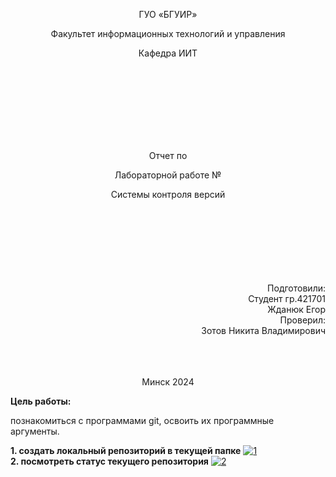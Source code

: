 <p align="center">
ГУО «БГУИР»
</p>
<p align="center">
Факультет информационных технологий и управления
</p>
<p align="center">
Кафедра ИИТ
</p>
<br><br><br><br><br><br><br>
<p align="center">Отчет по</p>
<p align="center">Лабораторной работе №</p>
<p align="center">Системы контроля версий</p>
<br><br><br><br><br><br><br>
<div align="right">Подготовили:</div>
                                                                                                    <div align="right">Студент гр.421701</div>
<div align="right">Жданюк Егор</div>
<div align="right">Проверил:</div>
<div align="right">Зотов Никита Владимирович</div>
<br><br><br>
<p align="center">Минск 2024</p>
<b>Цель работы:</b><p> познакомиться с программами git, освоить их программные аргументы.</p>
<b>1.	создать локальный репозиторий в текущей папке</b>
<a href="https://ibb.co/zfx3nLH"><img src="https://i.ibb.co/ry0B7Lf/1.png" alt="1" border="0"></a><br>
<b>2.	посмотреть статус текущего репозитория</b>
<a href="https://ibb.co/JcWzY9y"><img src="https://i.ibb.co/0npf0xF/2.png" alt="2" border="0"></a>
